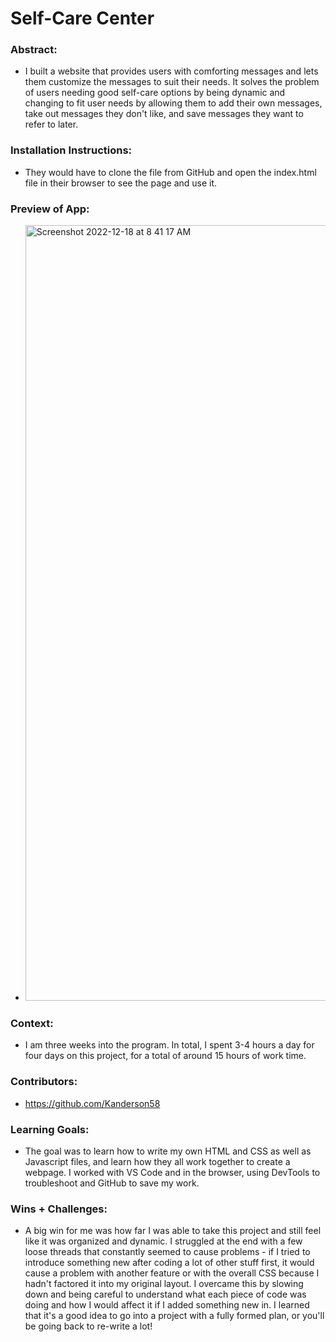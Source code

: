# Self-Care Center 

### Abstract:
[//]: <> (Briefly describe what you built and its features. What problem is the app solving? How does this application solve that problem?)
- I built a website that provides users with comforting messages and lets them customize the messages to suit their needs.  It solves the problem of users needing good self-care options by being dynamic and changing to fit user needs by allowing them to add their own messages, take out messages they don't like, and save messages they want to refer to later.
### Installation Instructions:
[//]: <> (What steps does a person have to take to get your app cloned down and running?)
- They would have to clone the file from GitHub and open the index.html file in their browser to see the page and use it.
### Preview of App:
[//]: <> (Provide ONE gif or screenshot of your application - choose the "coolest" piece of functionality to show off.)
- <img width="1241" alt="Screenshot 2022-12-18 at 8 41 17 AM" src="https://user-images.githubusercontent.com/114871395/208307016-146112fc-8481-4cc9-aa68-7886c25bfd78.png">
### Context:
[//]: <> (Give some context for the project here. How long did you have to work on it? How far into the Turing program are you?)
- I am three weeks into the program.  In total, I spent 3-4 hours a day for four days on this project, for a total of around 15 hours of work time.
### Contributors:
[//]: <> (Who worked on this application? Link to their GitHubs.)
- https://github.com/Kanderson58
### Learning Goals:
[//]: <> (What were the learning goals of this project? What tech did you work with?)
- The goal was to learn how to write my own HTML and CSS as well as Javascript files, and learn how they all work together to create a webpage.  I worked with VS Code and in the browser, using DevTools to troubleshoot and GitHub to save my work.
### Wins + Challenges:
[//]: <> (What are 2-3 wins you have from this project? What were some challenges you faced - and how did you get over them?)
- A big win for me was how far I was able to take this project and still feel like it was organized and dynamic.  I struggled at the end with a few loose threads that constantly seemed to cause problems - if I tried to introduce something new after coding a lot of other stuff first, it would cause a problem with another feature or with the overall CSS because I hadn't factored it into my original layout.  I overcame this by slowing down and being careful to understand what each piece of code was doing and how I would affect it if I added something new in.  I learned that it's a good idea to go into a project with a fully formed plan, or you'll be going back to re-write a lot!